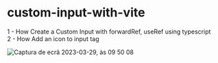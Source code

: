 # custom-input-with-vite
1 - How Create a Custom Input with forwardRef, useRef using typescript <br />
2 - How Add an icon to input tag <br />

![Captura de ecrã 2023-03-29, às 09 50 08](https://user-images.githubusercontent.com/7121258/228480123-a9827a9e-3db8-4c59-949d-ca458adaac39.png)

